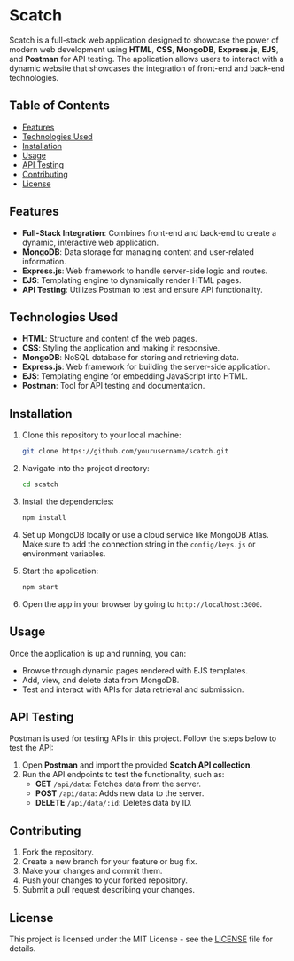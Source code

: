# Scatch

Scatch is a full-stack web application designed to showcase the power of modern web development using **HTML**, **CSS**, **MongoDB**, **Express.js**, **EJS**, and **Postman** for API testing. The application allows users to interact with a dynamic website that showcases the integration of front-end and back-end technologies.

## Table of Contents
- [Features](#features)
- [Technologies Used](#technologies-used)
- [Installation](#installation)
- [Usage](#usage)
- [API Testing](#api-testing)
- [Contributing](#contributing)
- [License](#license)

## Features
- **Full-Stack Integration**: Combines front-end and back-end to create a dynamic, interactive web application.
- **MongoDB**: Data storage for managing content and user-related information.
- **Express.js**: Web framework to handle server-side logic and routes.
- **EJS**: Templating engine to dynamically render HTML pages.
- **API Testing**: Utilizes Postman to test and ensure API functionality.

## Technologies Used
- **HTML**: Structure and content of the web pages.
- **CSS**: Styling the application and making it responsive.
- **MongoDB**: NoSQL database for storing and retrieving data.
- **Express.js**: Web framework for building the server-side application.
- **EJS**: Templating engine for embedding JavaScript into HTML.
- **Postman**: Tool for API testing and documentation.

## Installation

1. Clone this repository to your local machine:
   ```bash
   git clone https://github.com/yourusername/scatch.git
   ```

2. Navigate into the project directory:
   ```bash
   cd scatch
   ```

3. Install the dependencies:
   ```bash
   npm install
   ```

4. Set up MongoDB locally or use a cloud service like MongoDB Atlas. Make sure to add the connection string in the `config/keys.js` or environment variables.

5. Start the application:
   ```bash
   npm start
   ```

6. Open the app in your browser by going to `http://localhost:3000`.

## Usage
Once the application is up and running, you can:

- Browse through dynamic pages rendered with EJS templates.
- Add, view, and delete data from MongoDB.
- Test and interact with APIs for data retrieval and submission.
  
## API Testing

Postman is used for testing APIs in this project. Follow the steps below to test the API:

1. Open **Postman** and import the provided **Scatch API collection**.
2. Run the API endpoints to test the functionality, such as:
   - **GET** `/api/data`: Fetches data from the server.
   - **POST** `/api/data`: Adds new data to the server.
   - **DELETE** `/api/data/:id`: Deletes data by ID.

## Contributing

1. Fork the repository.
2. Create a new branch for your feature or bug fix.
3. Make your changes and commit them.
4. Push your changes to your forked repository.
5. Submit a pull request describing your changes.

## License

This project is licensed under the MIT License - see the [LICENSE](LICENSE) file for details.
